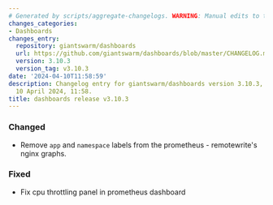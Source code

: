 ```yaml
---
# Generated by scripts/aggregate-changelogs. WARNING: Manual edits to this files will be overwritten.
changes_categories:
- Dashboards
changes_entry:
  repository: giantswarm/dashboards
  url: https://github.com/giantswarm/dashboards/blob/master/CHANGELOG.md#3103---2024-04-10
  version: 3.10.3
  version_tag: v3.10.3
date: '2024-04-10T11:58:59'
description: Changelog entry for giantswarm/dashboards version 3.10.3, published on
  10 April 2024, 11:58.
title: dashboards release v3.10.3
---
```


### Changed
- Remove `app` and `namespace` labels from the prometheus - remotewrite's nginx graphs.
### Fixed
- Fix cpu throttling panel in prometheus dashboard

